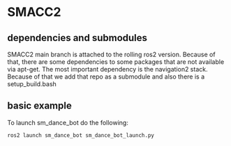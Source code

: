 # SMACC2

## dependencies and submodules
SMACC2 main branch is attached to the rolling ros2 version. Because of that, there are some dependencies to some packages that are not available via apt-get. The most important dependency is the navigation2 stack. Because of that we add that repo as a submodule and also there is a setup_build.bash

## basic example
To launch sm_dance_bot do the following:

```
ros2 launch sm_dance_bot sm_dance_bot_launch.py 
```
